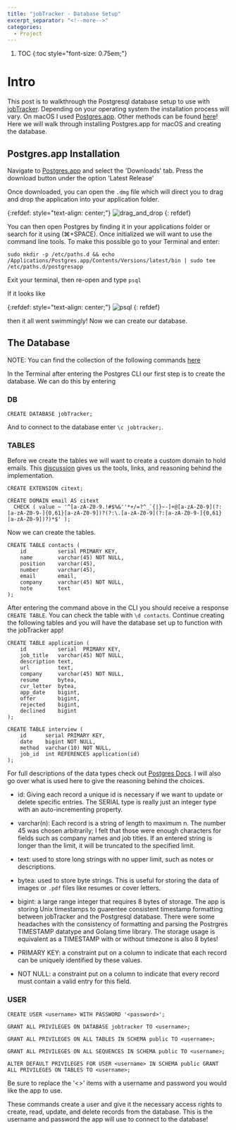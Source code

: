 ```yaml
---
title: "jobTracker - Database Setup"
excerpt_separator: "<!--more-->"
categories: 
  - Project
---
```


1. TOC
{:toc style="font-size: 0.75em;"}

# Intro

This post is to walkthrough the Postgresql database setup to use with [jobTracker](https://github.com/Ferrallv/jobTracker). Depending on your operating system the installation process will vary. On macOS I used [Postgres.app](https://postgresapp.com/). Other methods can be found [here](https://www.postgresql.org/download/)! Here we will walk through installing Postgres.app for macOS and creating the database.


## Postgres.app Installation

Navigate to [Postgres.app](https://postgresapp.com/) and select the 'Downloads' tab. Press the download button under the option 'Latest Release'

Once downloaded, you can open the `.dmg` file which will direct you to drag and drop the application into your application folder.

{:refdef: style="text-align: center;"}
![drag_and_drop](../../assets/images/jobTracker_Database_Setup_1.gif)
{: refdef}

You can then open Postgres by finding it in your applications folder or search for it using (⌘+SPACE). Once initialized we will want to use the command line tools. To make this possible go to your Terminal and enter:

```
sudo mkdir -p /etc/paths.d && echo /Applications/Postgres.app/Contents/Versions/latest/bin | sudo tee /etc/paths.d/postgresapp
```

Exit your terminal, then re-open and type
`psql`

If it looks like 

{:refdef: style="text-align: center;"}
![psql](../../assets/images/jobTracker_Database_Setup_2.png)
{: refdef}

then it all went swimmingly! Now we can create our database.

## The Database

NOTE: You can find the collection of the following commands [here](https://github.com/Ferrallv/jobTracker/blob/master/db_creation_commands.md)

In the Terminal after entering the Postgres CLI our first step is to create the database. We can do this by entering

### DB

```
CREATE DATABASE jobTracker;
```

And to connect to the database enter `\c jobtracker;`.

### TABLES

Before we create the tables we will want to create a custom domain to hold emails. This [discussion](https://dba.stackexchange.com/questions/68266/what-is-the-best-way-to-store-an-email-address-in-postgresql) gives us the tools, links, and reasoning behind the implementation.

```
CREATE EXTENSION citext;

CREATE DOMAIN email AS citext
  CHECK ( value ~ '^[a-zA-Z0-9.!#$%&''*+/=?^_`{|}~-]+@[a-zA-Z0-9](?:[a-zA-Z0-9-]{0,61}[a-zA-Z0-9])?(?:\.[a-zA-Z0-9](?:[a-zA-Z0-9-]{0,61}[a-zA-Z0-9])?)*$' );
```

Now we can create the tables. 

```
CREATE TABLE contacts (
	id 			serial PRIMARY KEY,
	name 		varchar(45) NOT NULL, 
	position 	varchar(45),
	number 		varchar(45),
	email 		email,
	company 	varchar(45) NOT NULL,
	note 		text
);
```
After entering the command above in the CLI you should receive a response `CREATE TABLE`. You can check the table with `\d contacts`. Continue creating the following tables and you will have the database set up to function with the jobTracker app!

```
CREATE TABLE application (
	id 			serial 	PRIMARY KEY,
	job_title 	varchar(45) NOT NULL,
	description text,
	url 		text,
	company 	varchar(45) NOT NULL,
	resume 		bytea,
	cvr_letter 	bytea,
	app_date 	bigint,
	offer 		bigint,
	rejected 	bigint,
	declined 	bigint
);

CREATE TABLE interview (
	id 		serial PRIMARY KEY,
	date 	bigint NOT NULL,
	method 	varchar(10) NOT NULL,
	job_id 	int REFERENCES application(id)
);
```

For full descriptions of the data types check out [Postgres Docs](https://www.postgresql.org/docs/current/datatype.html). I will also go over what is used here to give the reasoning behind the choices.

- id: Giving each record a unique id is necessary if we want to update or delete specific entries. The SERIAL type is really just an integer type with an auto-incrementing property. 

- varchar(n): Each record is a string of length to maximum n. The number 45 was chosen arbitrarily; I felt that those were enough characters for fields such as company names and job titles. If an entered string is longer than the limit, it will be truncated to the specified limit.

- text: used to store long strings with no upper limit, such as notes or descriptions.

- bytea: used to store byte strings. This is useful for storing the data of images or `.pdf` files like resumes or cover letters. 

- bigint: a large range integer that requires 8 bytes of storage. The app is storing Unix timestamps to guarentee consistent timestamp formatting between jobTracker and the Postgresql database. There were some headaches with the consistency of formatting and parsing the Postrgres TIMESTAMP datatype and Golang time library. The storage usage is equivalent as a TIMESTAMP with or without timezone is also 8 bytes!

- PRIMARY KEY: a constraint put on a column to indicate that each record can be uniquely identified by these values.

- NOT NULL: a constraint put on a column to indicate that every record must contain a valid entry for this field.

### USER

```
CREATE USER <username> WITH PASSWORD '<password>';

GRANT ALL PRIVILEGES ON DATABASE jobtracker TO <username>;

GRANT ALL PRIVILEGES ON ALL TABLES IN SCHEMA public TO <username>;

GRANT ALL PRIVILEGES ON ALL SEQUENCES IN SCHEMA public TO <username>;

ALTER DEFAULT PRIVILEGES FOR USER <username> IN SCHEMA public GRANT ALL PRIVILEGES ON TABLES TO <username>;
```

Be sure to replace the '<>' items with a username and password you would like the app to use.

These commands create a user and give it the necessary access rights to create, read, update, and delete records from the database. This is the username and password the app will use to connect to the database!


